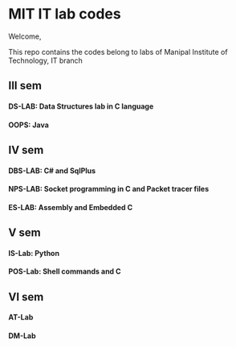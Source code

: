# MIT IT lab codes

<p>Welcome,</p>
<p>  This repo contains the codes belong to labs of Manipal Institute of Technology, IT branch</p>

## III sem
####  DS-LAB: Data Structures lab in C language 
####  OOPS: Java

## IV sem
####  DBS-LAB: C# and SqlPlus 
####  NPS-LAB: Socket programming in C and Packet tracer files 
####  ES-LAB: Assembly and Embedded C
## V sem
####  IS-Lab: Python
####  POS-Lab: Shell commands and C
## VI sem
#### AT-Lab
#### DM-Lab
